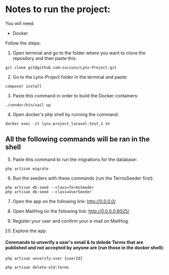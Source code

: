 
# Notes to run the project:

You will need: 
- Docker

Follow the steps:

1. Open terminal and go to the folder where you want to clone the repository and then paste this:
```
git clone git@github.com:suciuss/Lynx-Project.git
```

2. Go to the Lynx-Project folder in the terminal and paste:
```
composer install
```

3. Paste this command in order to build the Docker containers:
```
./vendor/bin/sail up
```

4. Open docker's php shell by running the command:
```
docker exec -it lynx-project_laravel.test_1 sh
```

## All the following commands will be ran in the shell


5. Paste this command to run the migrations for the database:
```
php artisan migrate
```

6. Run the seeders with these commands (run the TermsSeeder first):
```
php artisan db:seed --class=TermsSeeder
php artisan db:seed --class=UserSeeder
```

7. Open the app on the following link: http://0.0.0.0/

8. Open MailHog on the following link: http://0.0.0.0:8025/

9. Register your user and confirm your e-mail on MailHog.

10. Explore the app.

#### Commands to unverify a user's email & to delede Terms that are published and not accepted by anyone are (run those in the docker shell):
```
php artisan unverify:user {userId}

php artisan delete-old:terms
```
